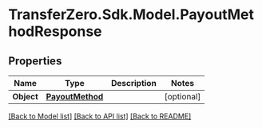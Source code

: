 
# TransferZero.Sdk.Model.PayoutMethodResponse

## Properties

Name | Type | Description | Notes
------------ | ------------- | ------------- | -------------
**Object** | [**PayoutMethod**](PayoutMethod.md) |  | [optional] 

[[Back to Model list]](../README.md#documentation-for-models)
[[Back to API list]](../README.md#documentation-for-api-endpoints)
[[Back to README]](../README.md)

